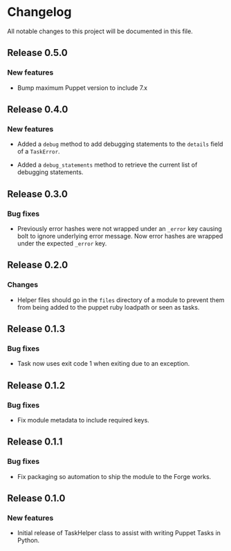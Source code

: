 # Changelog

All notable changes to this project will be documented in this file.

## Release 0.5.0

### New features

- Bump maximum Puppet version to include 7.x

## Release 0.4.0

### New features

- Added a `debug` method to add debugging statements to the `details` field of a `TaskError`.

- Added a `debug_statements` method to retrieve the current list of debugging statements.

## Release 0.3.0

### Bug fixes

- Previously error hashes were not wrapped under an `_error` key causing bolt to ignore underlying error message. Now error hashes are wrapped under the expected `_error` key.

## Release 0.2.0

### Changes

- Helper files should go in the `files` directory of a module to prevent them from being added to the puppet ruby loadpath or seen as tasks.

## Release 0.1.3

### Bug fixes

- Task now uses exit code 1 when exiting due to an exception.

## Release 0.1.2

### Bug fixes

- Fix module metadata to include required keys.

## Release 0.1.1

### Bug fixes

- Fix packaging so automation to ship the module to the Forge works.

## Release 0.1.0

### New features

- Initial release of TaskHelper class to assist with writing Puppet Tasks in Python.
